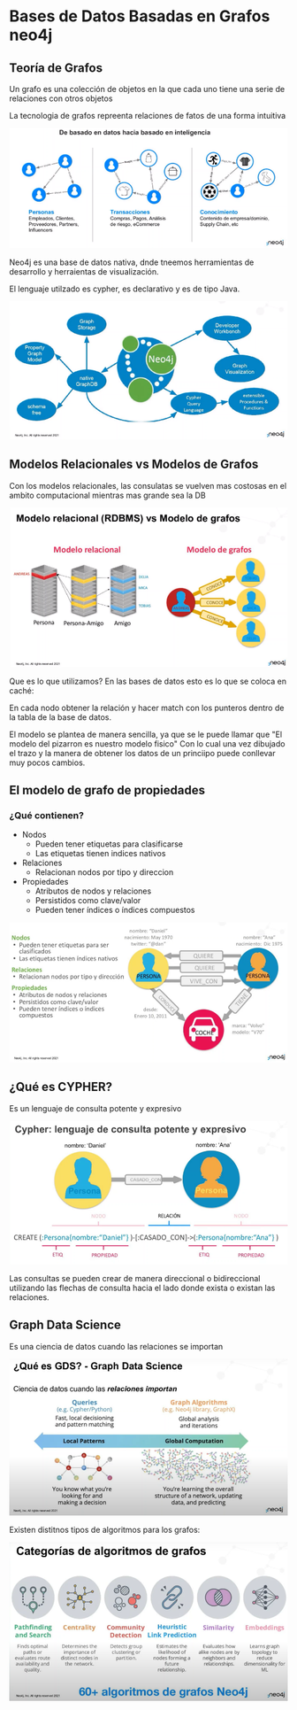 # Bases de Datos Basadas en Grafos neo4j

## Teoría de Grafos 

Un grafo es una colección de objetos en la que cada uno tiene una serie de relaciones con otros objetos

La tecnologia de grafos repreenta relaciones de fatos de una forma intuitiva

![alt text](images/neo4jexamples.png)

Neo4j es una base de datos nativa, dnde tneemos herramientas de desarrollo y herraientas de visualización.

El lenguaje utilzado es cypher, es declarativo y es de tipo Java.

![alt text](images/ne4j_native.png)

## Modelos Relacionales vs Modelos de Grafos

Con los modelos relacionales, las consulatas se vuelven mas costosas en el ambito computacional mientras mas grande sea la DB

![alt text](images/relacionalesvsgrafos.png)

Que es lo que utilizamos? En las bases de datos esto es lo que se coloca en caché:

En cada nodo obtener la relación y hacer match con los punteros dentro de la tabla de la base de datos.

El modelo se plantea de manera sencilla, ya que se le puede llamar que "El modelo del pizarron es nuestro modelo fisico"
Con lo cual una vez dibujado el trazo y la manera de obtener los datos de un princiipo puede conllevar muy pocos cambios.

## El modelo de grafo de propiedades

### ¿Qué contienen?

- Nodos
    - Pueden tener etiquetas para clasificarse
    - Las etiquetas tienen indices nativos
- Relaciones
    - Relacionan nodos por tipo y direccion
- Propiedades
    - Atributos de nodos y relaciones
    - Persistidos como clave/valor
    - Pueden tener índices o índices compuestos

![alt text](images/propiedadesGRAFOS.png)

## ¿Qué es CYPHER?

Es un lenguaje de consulta potente y expresivo

![alt text](images/cypher_beginner.png)

Las consultas se pueden crear de manera direccional o bidireccional utilizando las flechas de consulta hacia el lado donde exista o existan las relaciones.

## Graph Data Science

Es una ciencia de datos cuando las relaciones se importan

![alt text](images/GDS.png)

Existen distitnos tipos de algoritmos para los grafos:

![alt text](images/GDS_ALGORITHM.png)

